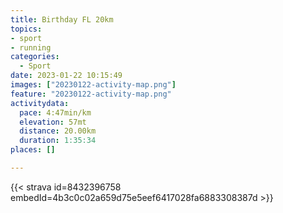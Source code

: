 ```yaml
---
title: Birthday FL 20km
topics:
- sport
- running
categories:
  - Sport
date: 2023-01-22 10:15:49
images: ["20230122-activity-map.png"]
feature: "20230122-activity-map.png"
activitydata:
  pace: 4:47min/km
  elevation: 57mt
  distance: 20.00km
  duration: 1:35:34
places: []

---
```


<!--more--> 

 [//]: # ({{< figure src="20230122-activity-map.png" title="map" >}})


{{< strava id=8432396758 embedId=4b3c0c02a659d75e5eef6417028fa6883308387d >}}

